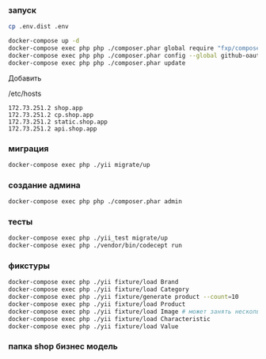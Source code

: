 ### запуск
```bash
cp .env.dist .env

docker-compose up -d
docker-compose exec php php ./composer.phar global require "fxp/composer-asset-plugin:^1.2.0"
docker-compose exec php php ./composer.phar config --global github-oauth.github.com 'enter your github token'
docker-compose exec php php ./composer.phar update
```

Добавить

/etc/hosts
```
172.73.251.2 shop.app
172.73.251.2 cp.shop.app
172.73.251.2 static.shop.app
172.73.251.2 api.shop.app
``` 


### миграция
```bash
docker-compose exec php ./yii migrate/up
```

### создание админа
```bash
docker-compose exec php php ./composer.phar admin
```

### тесты
```bash
docker-compose exec php ./yii_test migrate/up
docker-compose exec php ./vendor/bin/codecept run
```

### фикстуры
```bash
docker-compose exec php ./yii fixture/load Brand
docker-compose exec php ./yii fixture/load Category
docker-compose exec php ./yii fixture/generate product --count=10
docker-compose exec php ./yii fixture/load Product
docker-compose exec php ./yii fixture/load Image # может занять несколько минут
docker-compose exec php ./yii fixture/load Characteristic
docker-compose exec php ./yii fixture/load Value
```

### папка shop бизнес модель